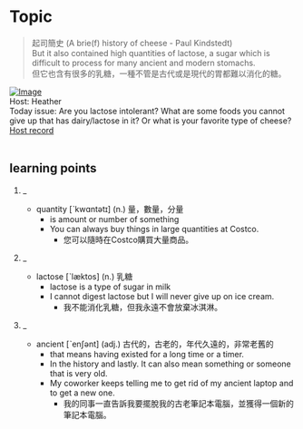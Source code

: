 # Topic

> 起司簡史 (A brie(f) history of cheese - Paul Kindstedt) <br>
> But it also contained high quantities of lactose, a sugar which is difficult to process for many ancient and modern stomachs. <br>
> 但它也含有很多的乳糖，一種不管是古代或是現代的胃都難以消化的糖。 <br>

[![Image](https://cdn.voicetube.com/assets/thumbnails/QKae1k1BDdA.jpg)](https://www.youtube.com/embed/QKae1k1BDdA?rel=0&showinfo=0&cc_load_policy=0&controls=1&autoplay=1&iv_load_policy=3&playsinline=1&wmode=transparent&start=84&end=93&enablejsapi=1&origin=https://tw.voicetube.com&widgetid=1)<br>
Host: Heather
<br>Today issue: Are you lactose intolerant? What are some foods you cannot give up that has dairy/lactose in it? Or what is your favorite type of cheese?
<br>
[Host record](https://cdn.voicetube.com/tmp/everyday_records/heather_vt_39303/3121.mp3)
<br><br>
## learning points
1. _
	* quantity [ˋkwɑntətɪ] (n.) 量，數量，分量
		- is amount or number of something
		- You can always buy things in large quantities at Costco.
			+ 您可以隨時在Costco購買大量商品。

2. _
	* lactose [ˋlæktos] (n.) 乳糖
		- lactose is a type of sugar in milk
		- I cannot digest lactose but I will never give up on ice cream.
			+ 我不能消化乳糖，但我永遠不會放棄冰淇淋。

3. _
	* ancient [ˋenʃənt] (adj.) 古代的，古老的，年代久遠的，非常老舊的
		- that means having existed for a long time or a timer.
		- In the history and lastly. It can also mean something or someone that is very old.
		- My coworker keeps telling me to get rid of my ancient laptop and to get a new one.
			+ 我的同事一直告訴我要擺脫我的古老筆記本電腦，並獲得一個新的筆記本電腦。

